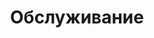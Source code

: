 ---
layout: services-list
title: Обслуживание
longtitle: Обслуживание и профилактика компьютерной техники
typePost: help-maintenance
typeSection: help
breadcrumbs:
  - name: Услуги
    url: /services/
  - name: Компьютерная помощь
    url: /services/help/
breadcrumbCurrent: true
sort: 400
banner: /assets/images/upload/sections/help_maintenance.jpg
thumbnail: /assets/images/upload/sections/help_maintenance-icon.jpg
---
